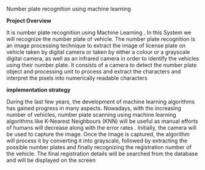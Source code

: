Number plate recognition using machine learning

**Project Overview**

It is number plate recognition using Machine Learning . In this System we will recognize the number plate of vehicle. The number plate recognition is an image processing technique to extract the image of license plate on vehicle taken by digital camera or taken by either a colour or a grayscale digital camera, as well as an infrared camera in order to identify the vehicles using their number plate. It consists of a camera to detect the number plate object and processing unit to process and extract the characters and interpret the pixels into numerically readable characters

**implementation strategy**

During the last few years, the development of machine learning algorithms has gained progress in many aspects. Nowadays, with the increasing number of vehicles, number plate scanning using machine learning algorithms like K-Nearest Neighbours (KNN) will be useful as manual efforts of humans will decrease along with the error rates . Initially, the camera will be used to capture the image. Once the image is captured, the algorithm will process it by converting it into grayscale, followed by extracting the possible number plates and finally recognizing the registration number of the vehicle. The final registration details will be searched from the database and will be displayed on the screen

